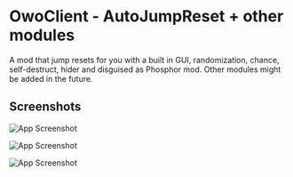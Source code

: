 
# OwoClient - AutoJumpReset + other modules

A mod that jump resets for you with a built in GUI, randomization, chance, self-destruct, hider and disguised as Phosphor mod. Other modules might be added in the future.

## Screenshots

![App Screenshot](https://media.discordapp.net/attachments/1068234009110388757/1124494692244009080/image.png?width=315&height=303)

![App Screenshot](https://media.discordapp.net/attachments/1068234009110388757/1124494891842547732/image.png?width=291&height=208)

![App Screenshot](https://media.discordapp.net/attachments/1068234009110388757/1124494923559874600/image.png?width=331&height=103)
